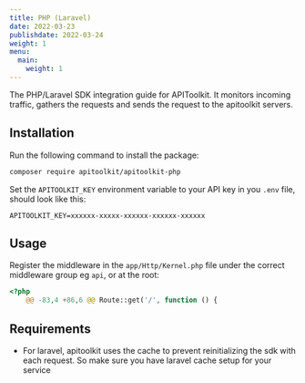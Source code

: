 ```yaml
---
title: PHP (Laravel)
date: 2022-03-23
publishdate: 2022-03-24
weight: 1
menu:
  main:
    weight: 1
---
```


The PHP/Laravel SDK integration guide for APIToolkit. It monitors incoming traffic, gathers the requests and sends the request to the apitoolkit servers.

## Installation

Run the following command to install the package:

```bash
composer require apitoolkit/apitoolkit-php
```

Set the `APITOOLKIT_KEY` environment variable to your API key in you `.env` file, should look like this:

```
APITOOLKIT_KEY=xxxxxx-xxxxx-xxxxxx-xxxxxx-xxxxxx
```

## Usage

Register the middleware in the `app/Http/Kernel.php` file under the correct middleware group eg `api`, or at the root:

```php
<?php
	@@ -83,4 +86,6 @@ Route::get('/', function () {
```

## Requirements

- For laravel, apitoolkit uses the cache to prevent reinitializing the sdk with each request. So make sure you have laravel cache setup for your service
